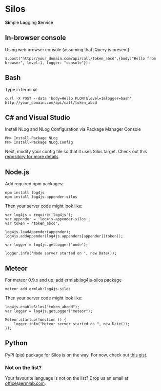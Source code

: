 Silos
=====

**Si**mple **Lo**gging **S**ervice


## In-browser console

Using web browser console (assuming that jQuery is present):

    $.post("http://your_domain.com/api/call/token_abcd",{body:"Hello from browser", level:1, logger: "console"});


## Bash

Type in terminal:

    curl -X POST --data 'body=Hello PLON!&level=1&logger=bash' http://your_domain.com/api/call/token_abcd


## C# and Visual Studio

Install NLog and NLog Configuration via Package Manager Console

    PM> Install-Package NLog
    PM> Install-Package NLog.Config


Next, modify your config file so that it uses Silos target. Check out this [repository for more details](https://github.com/Ermlab/nlog_silos_target).

## Node.js

Add required npm packages:

    npm install log4js
    npm install log4js-appender-silos

Then your server code might look like:

    var log4js = require('log4js');
    var appender = 'log4js-appender-silos';
    var token = 'token_abcd';

    log4js.loadAppender(appender);
    log4js.addAppender(log4js.appenders[appender](token));

    var logger = log4js.getLogger('node');

    logger.info('Node server started on ', new Date());


## Meteor
For meteor 0.9.x and up, add ermlab:log4js-silos package

    meteor add ermlab:log4js-silos

Then your server code might look like:

    log4js.enableSilos("token_abcdd");
    var logger = log4js.getLogger("meteor");

    Meteor.startup(function () {
        logger.info("Meteor server started on ", new Date());
    });


## Python
PyPI (pip) package for Silos is on the way. For now, check out [this gist](https://gist.github.com/pgorecki/e616444fcd8e729206e3). 


### Not on the list?
Your favourite language is not on the list? Drop us an email at office@ermlab.com.
